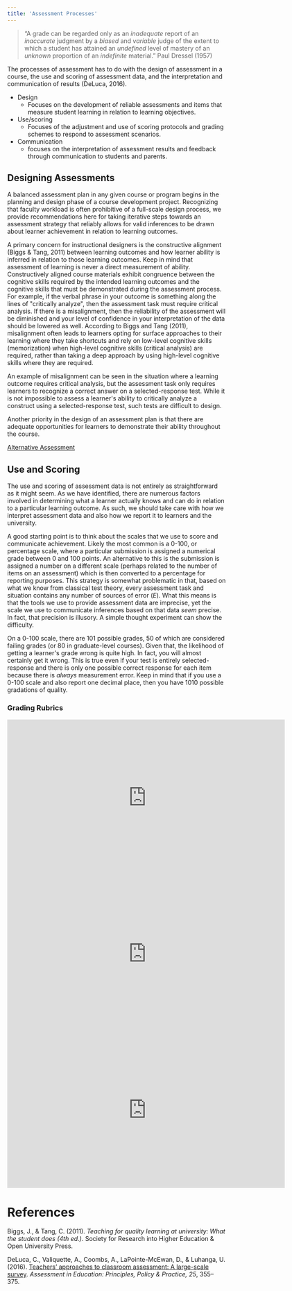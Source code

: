 ```yaml
---
title: 'Assessment Processes'
---
```


> “A grade can be regarded only as an *inadequate* report of an *inaccurate* judgment by a *biased* and *variable* judge of the extent to which a student has attained an *undefined* level of mastery of an *unknown* proportion of an *indefinite* material.” Paul Dressel (1957)


The processes of assessment has to do with the design of assessment in a course, the use and scoring of assessment data, and the interpretation and communication of results (DeLuca, 2016).

  - Design  
    - Focuses on the development of reliable assessments and items that measure student learning in relation to learning objectives.  
  - Use/scoring  
    - Focuses of the adjustment and use of scoring protocols and grading schemes to respond to assessment scenarios.  
  - Communication  
    - focuses on the interpretation of assessment results and feedback through communication to students and parents.  
## Designing Assessments

A balanced assessment plan in any given course or program begins in the planning and design phase of a course development project. Recognizing that faculty workload is often prohibitive of a full-scale design process, we provide recommendations here for taking iterative steps towards an assessment strategy that reliably allows for valid inferences to be drawn about learner achievement in relation to learning outcomes.

A primary concern for instructional designers is the constructive alignment (Biggs & Tang, 2011) between learning outcomes and how learner ability is inferred in relation to those learning outcomes. Keep in mind that assessment of learning is never a direct measurement of ability. Constructively aligned course materials exhibit congruence between the cognitive skills required by the intended learning outcomes and the cognitive skills that must be demonstrated during the assessment process. For example, if the verbal phrase in your outcome is something along the lines of "critically analyze", then the assessment task must require critical analysis. If there is a misalignment, then the reliability of the assessment will be diminished and your level of confidence in your interpretation of the data should be lowered as well. According to Biggs and Tang (2011), misalignment often leads to learners opting for surface approaches to their learning where they take shortcuts and rely on low-level cognitive skills (memorization) when high-level cognitive skills (critical analysis) are required, rather than taking a deep approach by using high-level cognitive skills where they are required.

An example of misalignment can be seen in the situation where a learning outcome requires critical analysis, but the assessment task only requires learners to recognize a correct answer on a selected-response test. While it is not impossible to assess a learner's ability to critically analyze a construct using a selected-response test, such tests are difficult to design.

Another priority in the design of an assessment plan is that there are adequate opportunities for learners to demonstrate their ability throughout the course. 


[Alternative Assessment](https://www.ryerson.ca/content/dam/learning-teaching/teaching-resources/assessment/alternative-assessments.pdf)

## Use and Scoring

The use and scoring of assessment data is not entirely as straightforward as it might seem. As we have identified, there are numerous factors involved in determining what a learner actually knows and can do in relation to a particular learning outcome. As such, we should take care with how we interpret assessment data and also how we report it to learners and the university.

A good starting point is to think about the scales that we use to score and communicate achievement. Likely the most common is a 0-100, or percentage scale, where a particular submission is assigned a numerical grade between 0 and 100 points. An alternative to this is the submission is assigned a number on a different scale (perhaps related to the number of items on an assessment) which is then converted to a percentage for reporting purposes. This strategy is somewhat problematic in that, based on what we know from classical test theory, every assessment task and situation contains any number of sources of error ($E$). What this means is that the tools we use to provide assessment data are imprecise, yet the scale we use to communicate inferences based on that data *seem* precise. In fact, that precision is illusory. A simple thought experiment can show the difficulty.

On a 0-100 scale, there are 101 possible grades, 50 of which are considered failing grades (or 80 in graduate-level courses). Given that, the likelihood of getting a learner's grade wrong is quite high. In fact, you will almost certainly get it wrong. This is true even if your test is entirely selected-response and there is only one possible correct response for each item because there is *always* measurement error. Keep in mind that if you use a 0-100 scale and also report one decimal place, then you have 1010 possible gradations of quality.

<!--
- normal curves 
- averages
- zeros
- scales-->
### Grading Rubrics



<iframe title="vimeo-player" src="https://player.vimeo.com/video/702950788?h=801b22cb5e" width="640" height="360" frameborder="0" allowfullscreen></iframe>

<br>


<iframe title="vimeo-player" src="https://player.vimeo.com/video/702949944?h=d46428e2c1" width="640" height="360" frameborder="0" allowfullscreen></iframe>
<br>


<iframe title="vimeo-player" src="https://player.vimeo.com/video/702949118?h=c242a28cb5" width="640" height="360" frameborder="0" allowfullscreen></iframe>



# References

Biggs, J., & Tang, C. (2011). *Teaching for quality learning at university: What the student does (4th ed.)*. Society for Research into Higher Education & Open University Press.

DeLuca, C., Valiquette, A., Coombs, A., LaPointe-McEwan, D., & Luhanga, U. (2016). [Teachers’ approaches to classroom assessment: A large-scale survey](https://doi.org/10/gh5k6p). *Assessment in Education: Principles, Policy & Practice, 25*, 355–375. 
